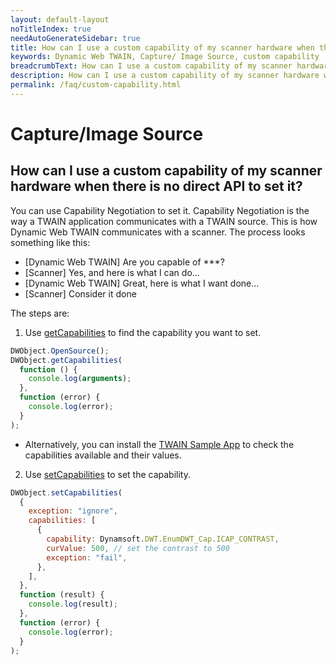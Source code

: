 ```yaml
---
layout: default-layout
noTitleIndex: true
needAutoGenerateSidebar: true
title: How can I use a custom capability of my scanner hardware when there is no direct API to set it?
keywords: Dynamic Web TWAIN, Capture/ Image Source, custom capability
breadcrumbText: How can I use a custom capability of my scanner hardware when there is no direct API to set it?
description: How can I use a custom capability of my scanner hardware when there is no direct API to set it?
permalink: /faq/custom-capability.html
---
```


# Capture/Image Source

## How can I use a custom capability of my scanner hardware when there is no direct API to set it?

You can use Capability Negotiation to set it. Capability Negotiation is the way a TWAIN application communicates with a TWAIN source. This is how Dynamic Web TWAIN communicates with a scanner. The process looks something like this:

- [Dynamic Web TWAIN] Are you capable of \*\*\*?
- [Scanner] Yes, and here is what I can do…
- [Dynamic Web TWAIN] Great, here is what I want done…
- [Scanner] Consider it done

The steps are:

1. Use <a href="{{site.info}}api/WebTwain_Acquire.html#getcapabilities" target="_blank">getCapabilities</a> to find the capability you want to set.

```javascript
DWObject.OpenSource();
DWObject.getCapabilities(
  function () {
    console.log(arguments);
  },
  function (error) {
    console.log(error);
  }
);
```

- Alternatively, you can install the [TWAIN Sample App](http://www.dynamsoft.com/download/support/twainapp.win32.installer.msi) to check the capabilities available and their values.

2. Use <a href="{{site.info}}api/WebTwain_Acquire.html#setcapabilities" target="_blank">setCapabilities</a> to set the capability.

```javascript
DWObject.setCapabilities(
  {
    exception: "ignore",
    capabilities: [
      {
        capability: Dynamsoft.DWT.EnumDWT_Cap.ICAP_CONTRAST,
        curValue: 500, // set the contrast to 500
        exception: "fail",
      },
    ],
  },
  function (result) {
    console.log(result);
  },
  function (error) {
    console.log(error);
  }
);
```
